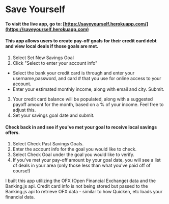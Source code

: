 Save Yourself
==========
#### To visit the live app, go to: [https://saveyourself.herokuapp.com/](https://saveyourself.herokuapp.com)


#### This app allows users to create pay-off goals for their credit card debt and view local deals if those goals are met.
1. Select Set New Savings Goal
2. Click "Select to enter your account info"
  * Select the bank your credit card is through and enter your username,password, and card # that you use for online access to your account.
  * Enter your estimated monthly income, along with email and city. Submit.
3. Your credit card balance will be populated, along with a suggested payoff amount for the month, based on a % of your income. Feel free to adjust this.
4. Set your savings goal date and submit.

#### Check back in and see if you've met your goal to receive local savings offers.
1. Select Check Past Savings Goals.
2. Enter the account info for the goal you would like to check.
3. Select Check Goal under the goal you would like to verify.
4. If you've met your pay-off amount by your goal date, you will see a list of deals in your area (only those less than what you've paid off of course!)


I built this app utilizing the OFX (Open Financial Exchange) data and the Banking.js api. 
Credit card info is not being stored but passed to the Banking.js api to retrieve OFX data - similar to how Quicken, etc loads your financial data.
